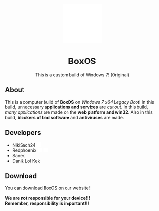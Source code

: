 
<div align="center">
  <img src="https://raw.githubusercontent.com/NikiSach24/BoxOS/refs/heads/files/logo.png" />
  
  # BoxOS
  This is a custom build of Windows 7! (Original)
</div>


## About

This is a computer build of <b>BoxOS</b> on <i>Windows 7 x64 Legacy Boot</i>! In this build, unnecessary <b>applications and services</b> are <i>cut out</i>. In this build, <i>many applications</i> are made on the <b>web platform and win32</b>. Also in this build, <b>blockers of bad software</b> and <b>antiviruses</b> are made.


## Developers

<ul>
  <li>
    NikiSach24
    <a href="https://github.com/NikiSach24/" ><img height="15" src="https://raw.githubusercontent.com/NikiSach24/BoxOS/refs/heads/files/SocialNetworks/github.png" /></a>
  </li>
  <li>
    Redphoenix
    <a href="https://github.com/timinside/" ><img height="15" src="https://raw.githubusercontent.com/NikiSach24/BoxOS/refs/heads/files/SocialNetworks/github.png" /></a>
    <a href="https://www.youtube.com/@timinside/" ><img height="15" src="https://raw.githubusercontent.com/NikiSach24/BoxOS/refs/heads/files/SocialNetworks/youtube.png" /></a>
  </li>
  <li>
    Sanek
  </li>
  <li>
    Danik Lol Kek
  </li>
</ul>


## Download

You can download BoxOS on our <a href="nikisach24.github.io/BoxOS">website!</a><br><br>
<b>We are not responsible for your device!!!<br>Remember, responsibility is important!!!<b>


